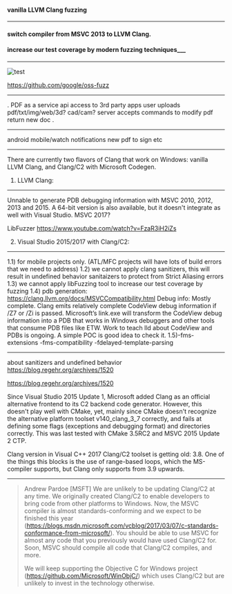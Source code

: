 

#### vanilla LLVM Clang fuzzing 
___________________________________________
#### switch compiler from MSVC 2013 to LLVM Clang. 

#### increase our test coverage by modern fuzzing techniques___
___________________________________________



![test](https://raw.githubusercontent.com/google/oss-fuzz/master/docs/images/process.png)




https://github.com/google/oss-fuzz

______________________________________________

.
PDF as a service 
 api access to 3rd party apps
user uploads pdf/txt/img/web/3d? cad/cam?
server accepts commands to modify pdf
return new doc
.
 ______________________________________________

android mobile/watch
notifications new pdf to sign etc

  ______________________________________________


There are currently two flavors of Clang that work on Windows: vanilla LLVM Clang, and Clang/C2 with Microsoft Codegen.


1)  LLVM Clang:
______________________________________________

Unnable to generate PDB debugging information with MSVC 2010, 2012, 2013 and 2015.  A 64-bit version is also available, but it doesn't integrate as well with Visual Studio. MSVC 2017?

LibFuzzer https://www.youtube.com/watch?v=FzaR3iH2iZs


2) Visual Studio 2015/2017 with Clang/C2:
______________________________________________

1.1) for mobile projects only. (ATL/MFC projects will have lots of build errors that we need to address)
1.2) we cannot apply clang sanitizers, this will result in undefined behavior sanitaizers to protect from Strict Aliasing errors
1.3) we cannot apply libFuzzing tool to increase our test coverage by fuzzing
1.4) pdb generation:
https://clang.llvm.org/docs/MSVCCompatibility.html
Debug info: Mostly complete. Clang emits relatively complete CodeView debug information if /Z7 or /Zi is passed. Microsoft’s link.exe will transform the CodeView debug information into a PDB that works in Windows debuggers and other tools that consume PDB files like ETW. Work to teach lld about CodeView and PDBs is ongoing.
A simple POC is good idea to check it.
1.5)-fms-extensions -fms-compatibility  -fdelayed-template-parsing

______________________________________________
 about sanitizers and undefined behavior https://blog.regehr.org/archives/1520
 
 

https://blog.regehr.org/archives/1520

Since Visual Studio 2015 Update 1, Microsoft added Clang as an official alternative frontend to its C2 backend code generator. However, this doesn't play well with CMake, yet, mainly since CMake doesn't recognize the alternative platform toolset v140_clang_3_7 correctly, and fails at defining some flags (exceptions and debugging format) and directories correctly. This was last tested with CMake 3.5RC2 and MSVC 2015 Update 2 CTP.

Clang version in Visual C++ 2017 Clang/C2 toolset is getting old: 3.8. One of the things this blocks is the use of range-based loops, which the MS-compiler supports, but Clang only supports from 3.9 upwards.

  ______________________________________________



>Andrew Pardoe [MSFT]
>We are unlikely to be updating Clang/C2 at any time. We originally created Clang/C2 to enable developers to bring code from other platforms to Windows. Now, the MSVC compiler is almost standards-conforming and we expect to be finished this year (https://blogs.msdn.microsoft.com/vcblog/2017/03/07/c-standards-conformance-from-microsoft/). You should be able to use MSVC for almost any code that you previously would have used Clang/C2 for. Soon, MSVC should compile all code that Clang/C2 compiles, and more.
>
>We will keep supporting the Objective C for Windows project (https://github.com/Microsoft/WinObjC/) which uses Clang/C2 but are unlikely to invest in the technology otherwise.





